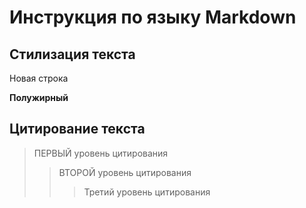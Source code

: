 # Инструкция по языку Markdown

## Стилизация текста

Новая строка 

**Полужирный**

## Цитирование текста 
> ПЕРВЫЙ уровень цитирования
>> ВТОРОЙ уровень цитирования 
>>> Третий уровень цитирования